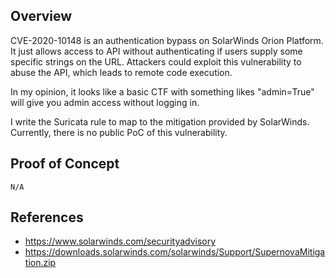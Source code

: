 ## Overview
CVE-2020-10148 is an authentication bypass on SolarWinds Orion Platform. It just allows access to API without authenticating if users supply some specific strings on the URL. Attackers could exploit this vulnerability to abuse the API, which leads to remote code execution.

In my opinion, it looks like a basic CTF with something likes "admin=True" will give you admin access without logging in.

I write the Suricata rule to map to the mitigation provided by SolarWinds. Currently, there is no public PoC of this vulnerability.

## Proof of Concept
```
N/A
```

## References
* https://www.solarwinds.com/securityadvisory
* https://downloads.solarwinds.com/solarwinds/Support/SupernovaMitigation.zip
